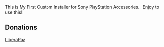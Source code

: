 This is My First Custom Installer for Sony PlayStation Accessories... Enjoy to use this!!

## Donations

[LiberaPay](https://liberapay.com/RikkoMatsumatoOfficial/donate)
